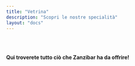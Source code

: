 ```yaml
---
title: "Vetrina"
description: "Scopri le nostre specialità"
layout: "docs"
---
```


<h4>Qui troverete tutto ciò che Zanzibar ha da offrire!</h4>

<style>
    h4  {
        padding-bottom: 1em;
        padding-top: 3em;
    }
</style>